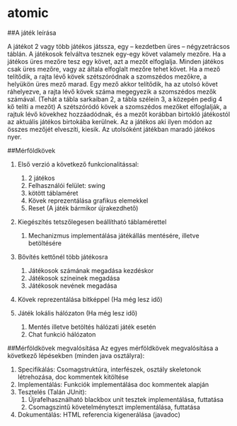 # atomic

##A játék leírása

A játékot 2 vagy több játékos játssza, egy ­– kezdetben üres – négyzetrácsos táblán. A játékosok felváltva tesznek egy-egy követ valamely mezőre. Ha a játékos üres mezőre tesz egy követ, azt a mezőt elfoglalja. Minden játékos csak üres mezőre, vagy az általa elfoglalt mezőre tehet követ. Ha a mező telítődik, a rajta lévő kövek szétszóródnak a szomszédos mezőkre, a helyükön üres mező marad. Egy mező akkor telítődik, ha az utolsó követ ráhelyezve, a rajta lévő kövek száma megegyezik a szomszédos mezők számával. (Tehát a tábla sarkaiban 2, a tábla szélein 3, a közepén pedig 4 kő telíti a mezőt) A szétszóródó kövek a szomszédos mezőket elfoglalják, a rajtuk lévő kövekhez hozzáadódnak, és a mezőt korábban birtokló játékostól az aktuális játékos birtokába kerülnek. Az a játékos aki ilyen módon az összes mezőjét elveszíti, kiesik. Az utolsóként játékban maradó játékos nyer.

##Mérföldkövek

1. Első verzió a következő funkcionalitással:
	1. 2 játékos
	2. Felhasználói felület: swing
	3. kötött táblaméret 
	4. Kövek reprezentálása grafikus elemekkel
	5. Reset (A játék bármikor újrakezdhető)

2. Kiegészítés tetszőlegesen beállítható táblamérettel
	1. Mechanizmus implementálása játékállás mentésére, illetve betöltésére 

3. Bővítés kettőnél több játékosra
	1. Játékosok számának megadása kezdéskor
	2. Játékosok színeinek megadása
	3. Játékosok nevének megadása

4. Kövek reprezentálása bitképpel (Ha még lesz idő)

5. Játék lokális hálózaton (Ha még lesz idő)
	1. Mentés illetve betöltés hálózati játék esetén
	2. Chat funkció hálózaton

##Mérföldkövek megvalósítása
Az egyes mérföldkövek megvalósítása a következő lépésekben (minden java osztályra):

1. Specifikálás: Csomagstruktúra, interfészek, osztály skeletonok létrehozása, doc kommentek kitöltése
2. Implementálás: Funkciók implementálása doc kommentek alapján
3. Tesztelés (Talán JUnit):
	1. Újrafelhasználható blackbox unit tesztek implementálása, futtatása
	2. Csomagszintű követelményteszt implementálása, futtatása
4. Dokumentálás: HTML referencia kigenerálása (javadoc)

